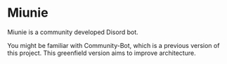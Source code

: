# Miunie

Miunie is a community developed Disord bot.

You might be familiar with Community-Bot, which is a previous version of this project. This greenfield version aims to improve architecture.
